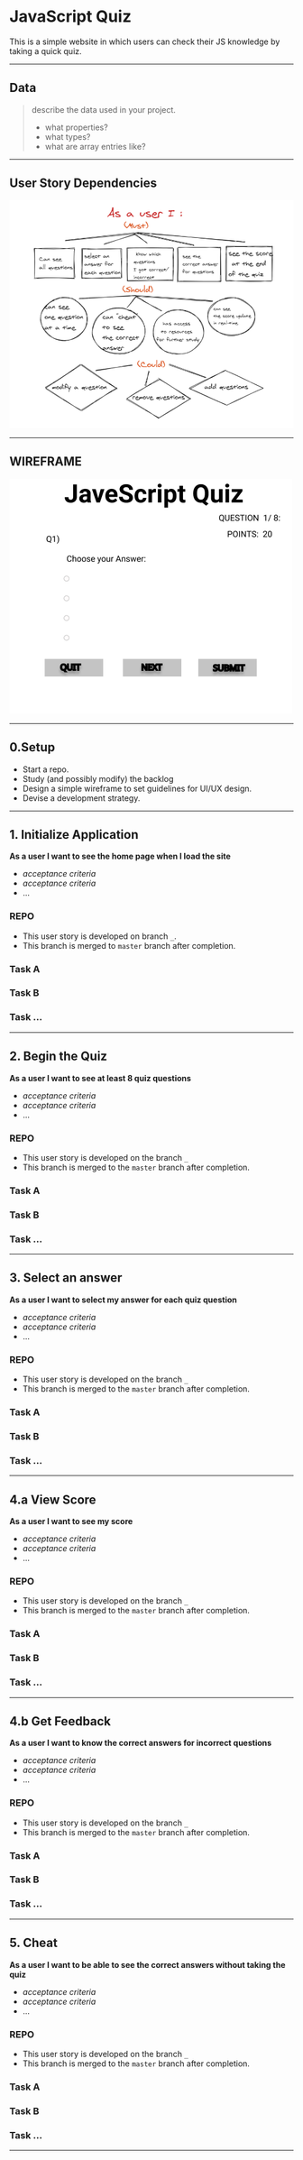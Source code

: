 
# JavaScript Quiz

This is a simple website in which users can check their JS knowledge by taking a quick quiz.

---

## Data

> describe the data used in your project.
>
> - what properties?
> - what types?
> - what are array entries like?

---

## User Story Dependencies

![Story Dependency Diagram](https://github.com/AnisyaPurnama/Quiz-Project-Group4/blob/master/planning/user%20diagram.png?raw=true)

---

## WIREFRAME

![wireframe](https://github.com/AnisyaPurnama/Quiz-Project-Group4/blob/master/planning/wireframe%20quiz.png?raw=true)

---

## 0.Setup

- Start a repo.
- Study (and possibly modify) the backlog
- Design a simple wireframe to set guidelines for UI/UX design.
- Devise a development strategy.

---

## 1. Initialize Application

**As a user I want to see the home page when I load the site**

- _acceptance criteria_
- _acceptance criteria_
- ...

### REPO

- This user story is developed on branch `_`.
- This branch is merged to `master` branch after completion.

### Task A

### Task B

### Task ...

---

## 2. Begin the Quiz

**As a user I want to see at least 8 quiz questions**

- _acceptance criteria_
- _acceptance criteria_
- ...

### REPO

- This user story is developed on the branch `_`
- This branch is merged to the `master` branch after completion.

### Task A

### Task B

### Task ...

---

## 3. Select an answer

**As a user I want to select my answer for each quiz question**

- _acceptance criteria_
- _acceptance criteria_
- ...

### REPO

- This user story is developed on the branch `_`
- This branch is merged to the `master` branch after completion.

### Task A

### Task B

### Task ...

---

## 4.a View Score

**As a user I want to see my score**

- _acceptance criteria_
- _acceptance criteria_
- ...

### REPO

- This user story is developed on the branch `_`
- This branch is merged to the `master` branch after completion.

### Task A

### Task B

### Task ...

---

## 4.b Get Feedback

**As a user I want to know the correct answers for incorrect questions**

- _acceptance criteria_
- _acceptance criteria_
- ...

### REPO

- This user story is developed on the branch `_`
- This branch is merged to the `master` branch after completion.

### Task A

### Task B

### Task ...

---

## 5. Cheat

**As a user I want to be able to see the correct answers without taking the quiz**

- _acceptance criteria_
- _acceptance criteria_
- ...

### REPO

- This user story is developed on the branch `_`
- This branch is merged to the `master` branch after completion.

### Task A

### Task B

### Task ...

---
